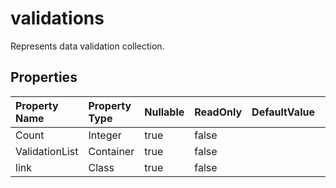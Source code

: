 # **validations**

Represents data validation collection. 

## **Properties**

| Property Name | Property Type | Nullable |  ReadOnly | DefaultValue | Description | 
| :- | :- | :- |:- |  :- | :- |
|Count|Integer|true|false |  ||
|ValidationList|Container|true|false |  ||
|link|Class|true|false |  ||

